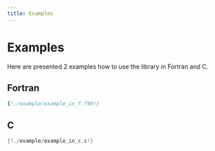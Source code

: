 ```yaml
---
title: Examples
---
```


# Examples

Here are presented 2 examples how to use the library in Fortran and C.

## Fortran

```fortran
{!./example/example_in_f.f90!}
```

## C

```C
{!./example/example_in_c.c!}
```

